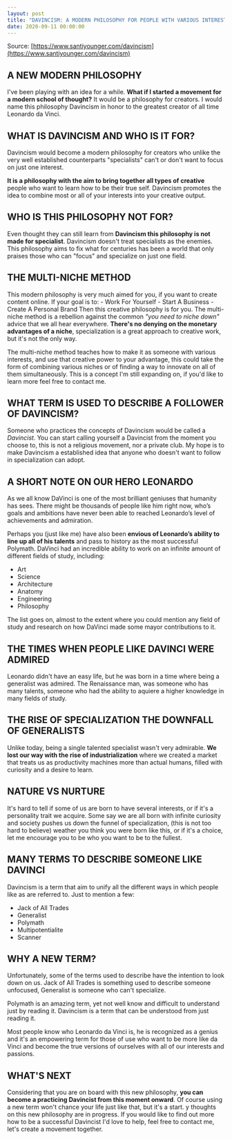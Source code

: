 ```yaml
---
layout: post
title: "DAVINCISM: A MODERN PHILOSOPHY FOR PEOPLE WITH VARIOUS INTEREST"
date: 2020-09-11 00:00:00 
---
```


Source: [https://www.santiyounger.com/davincism](https://www.santiyounger.com/davincism)

## A NEW MODERN PHILOSOPHY
I've been playing with an idea for a while. **What if I started a movement for a modern school of thought?** It would be a philosophy for creators. I would name this philosophy Davincism in honor to the greatest creator of all time Leonardo da Vinci.

## WHAT IS DAVINCISM AND WHO IS IT FOR?
Davincism would become a modern philosophy for creators who unlike the very well established counterparts "specialists" can't or don't want to focus on just one interest.

**It is a philosophy with the aim to bring together all types of creative** people who want to learn how to be their true self. Davincism promotes the idea to combine most or all of your interests into your creative output.

## WHO IS THIS PHILOSOPHY NOT FOR?
Even thought they can still learn from **Davincism this philosophy is not made for specialist**. Davincism doesn't treat specialists as the enemies. This philosophy aims to fix what for centuries has been a world that only praises those who can "focus" and specialize on just one field.

## THE MULTI-NICHE METHOD
This modern philosophy is very much aimed for you, if you want to create content online. If your goal is to: - Work For Yourself - Start A Business - Create A Personal Brand Then this creative philosophy is for you. The multi-niche method is a rebellion against the common *"you need to niche down"* advice that we all hear everywhere. **There's no denying on the monetary advantages of a niche**, specialization is a great approach to creative work, but it's not the only way.

The multi-niche method teaches how to make it as someone with various interests, and use that creative power to your advantage, this could take the form of combining various niches or of finding a way to innovate on all of them simultaneously. This is a concept I'm still expanding on, if you'd like to learn more feel free to contact me.

## WHAT TERM IS USED TO DESCRIBE A FOLLOWER OF DAVINCISM?
Someone who practices the concepts of Davincism would be called a *Davincist*. You can start calling yourself a Davincist from the moment you choose to, this is not a religious movement, nor a private club. My hope is to make Davincism a established idea that anyone who doesn't want to follow in specialization can adopt.

## A SHORT NOTE ON OUR HERO LEONARDO
As we all know DaVinci is one of the most brilliant geniuses that humanity has sees. There might be thousands of people like him right now, who’s goals and ambitions have never been able to reached Leonardo’s level of achievements and admiration.

Perhaps you (just like me) have also been **envious of Leonardo’s ability to line up all of his talents** and pass to history as the most successful Polymath. DaVinci had an incredible ability to work on an infinite amount of different fields of study, including:

- Art
- Science
- Architecture
- Anatomy
- Engineering
- Philosophy

The list goes on, almost to the extent where you could mention any field of study and research on how DaVinci made some mayor contributions to it.

## THE TIMES WHEN PEOPLE LIKE DAVINCI WERE ADMIRED
Leonardo didn't have an easy life, but he was born in a time where being a generalist was admired. The Renaissance man, was someone who has many talents, someone who had the ability to aquiere a higher knowledge in many fields of study.

## THE RISE OF SPECIALIZATION THE DOWNFALL OF GENERALISTS
Unlike today, being a single talented specialist wasn't very admirable. **We lost our way with the rise of industrialization** where we created a market that treats us as productivity machines more than actual humans, filled with curiosity and a desire to learn.

## NATURE VS NURTURE
It's hard to tell if some of us are born to have several interests, or if it's a personality trait we acquire. Some say we are all born with infinite curiosity and society pushes us down the funnel of specialization, (this is not too hard to believe) weather you think you were born like this, or if it's a choice, let me encourage you to be who you want to be to the fullest.

## MANY TERMS TO DESCRIBE SOMEONE LIKE DAVINCI
Davincism is a term that aim to unify all the different ways in which people like as are referred to. Just to mention a few:

- Jack of All Trades
- Generalist
- Polymath
- Multipotentialite
- Scanner

## WHY A NEW TERM?
Unfortunately, some of the terms used to describe have the intention to look down on us. Jack of All Trades is something used to describe someone unfocused, Generalist is someone who can't specialize.

Polymath is an amazing term, yet not well know and difficult to understand just by reading it. Davincism is a term that can be understood from just reading it.

Most people know who Leonardo da Vinci is, he is recognized as a genius and it's an empowering term for those of use who want to be more like da Vinci and become the true versions of ourselves with all of our interests and passions.

## WHAT'S NEXT
Considering that you are on board with this new philosophy, **you can become a practicing Davincist from this moment onward**. Of course using a new term won't chance your life just like that, but it's a start. y thoughts on this new philosophy are in progress. If you would like to find out more how to be a successful Davincist I'd love to help, feel free to contact me, let's create a movement together.